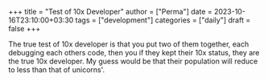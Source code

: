 +++
title = "Test of 10x Developer"
author = ["Perma"]
date = 2023-10-16T23:10:00+03:30
tags = ["development"]
categories = ["daily"]
draft = false
+++

The true test of 10x developer is that you put two of them together, each debugging each others code, then you if they kept their 10x status, they are the true 10x developer.
My guess would be that their population will reduce to less than that of unicorns'.
